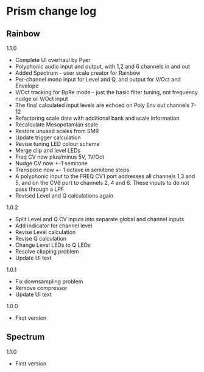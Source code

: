 # Prism change log

## Rainbow

1.1.0
* Complete UI overhaul by Pyer
* Polyphonic audio input and output, with 1,2 and 6 channels in and out
* Added Spectrum - user scale creator for Rainbow
* Per-channel mono input for Level and Q, and output for V/Oct and Envelope
* V/Oct tracking for BpRe mode - just the basic filter tuning, not frequency nudge or V/Oct input
* The final calculated input levels are echoed on Poly Env out channels 7-12
* Refactoring scale data with additional bank and scale information
* Recalculate Mesopotamian scale
* Restore unused scales from SMR
* Update trigger calculation
* Revise tuning LED colour scheme
* Merge clip and level LEDs
* Freq CV now plus/minus 5V, 1V/Oct
* Nudge CV now +-1 semitone
* Transpose now +- 1 octave in semitone steps
* A polyphonic input to the FREQ CV1 port addresses all channels 1,3 and 5, and on the CV6 port to channels 2, 4 and 6. These inputs to do not pass through a LPF
* Revised Level and Q calculations again

1.0.2
* Split Level and Q CV inputs into separate global and channel inputs
* Add indicator for channel level
* Revise Level calculation
* Revise Q calculation
* Change Level LEDs to Q LEDs
* Resolve clipping problem
* Update UI text

1.0.1 
* Fix downsampling problem
* Remove compressor
* Update UI text

1.0.0
* First version

## Spectrum

1.1.0

* First version
